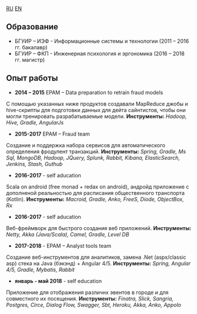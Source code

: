 [RU]() [EN]()

## Образование

- БГУИР – ИЭФ - Информационные системы и технологии (2011 – 2016 гг. бакалавр)
- БГУИР – ФКП - Инженерная психология и эргономика (2016 – 2018 гг. магистр)

## Опыт работы

- **2014 – 2015** EPAM – Data preparation to retrain fraud models

С помощью указанных ниже продуктов создавали MapReduce джобы и hive-скрипты для подготовки данных для дейта сайнтистов, чтобы они могли тренировать разрабатываемые модели.
**Инструменты:** _Hadoop, Hive, Gradle, AngularJs_
- **2015-2017** EPAM – Fraud team

Cоздание и поддержка набора сервисов для автоматического определения фродулент транзакций.
**Инструменты:** _Spring, Gradle, Ms Sql, MongoDB, Hadoop, JQuery, Splunk, Rabbit, Kibana, ElasticSearch, Jenkins, Stash, Guthub_
- **2016-2017** - self aducation

Scala on android (free monad + redax on android), андройд приложение с дополненой реальностью для расписания общественного транспорта (Kotlin).
**Инструменты:** _Macroid, Gradle, Anko, FreeS, Diode, ObjectBox, Rx_
- **2016-2017** - self aducation

Bеб-фреймворк для быстрого создания веб приложений.
**Инструменты:** _Netty, Akka (Java/Scala), Camel, Gradle, Level DB_
- **2017-2018** - EPAM – Analyst tools team 

Cоздание веб-инструментов для аналитиков, замена .Net (aspx/classic asp) стека на Java (бэкэнд) + Angular 4/5.
**Инструменты:** _Spring, Angular 4/5, Gradle, Mybatis, Rabbit_
- **январь - май 2018** - self education

Приложение для отображения различнх эвентов в городе и для совместного их посещения.
**Инструменты:** _Finatra, Slick, Sangria, Postgres, Circe, Dialog Flow, Swagger, Sbt, Heroku, Akka, Anko, Appolo_
